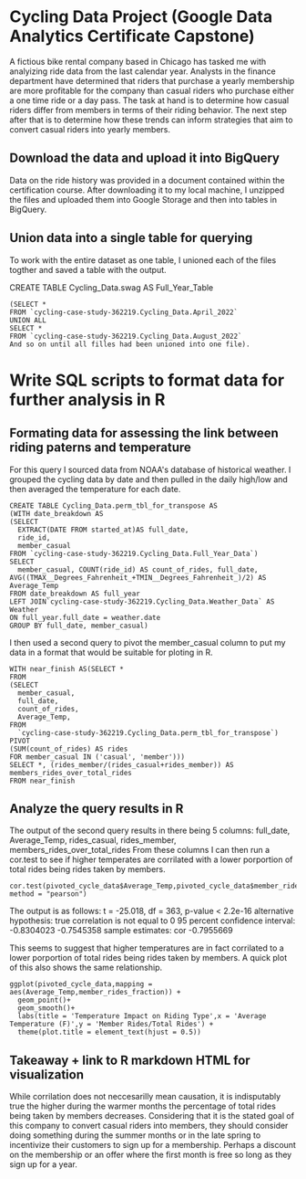 # Cycling Data Project (Google Data Analytics Certificate Capstone)

A fictious bike rental company based in Chicago has tasked me with analyizing ride data from the last calendar year. Analysts in the finance department have determined that riders that purchase a yearly membership are more profitable for the company than casual riders who purchase either a one time ride or a day pass. The task at hand is to determine how casual riders differ from members in terms of their riding behavior. The next step after that is to determine how these trends can inform strategies that aim to convert casual riders into yearly members.

## Download the data and upload it into BigQuery

Data on the ride history was provided in a document contained within the certification course. After downloading it to my local machine, I unzipped the files and uploaded them into Google Storage and then into tables in BigQuery.

## Union data into a single table for querying

To work with the entire dataset as one table, I unioned each of the files togther and saved a table with the output.

CREATE TABLE Cycling_Data.swag AS Full_Year_Table
```
(SELECT *
FROM `cycling-case-study-362219.Cycling_Data.April_2022`
UNION ALL
SELECT *
FROM `cycling-case-study-362219.Cycling_Data.August_2022`
And so on until all filles had been unioned into one file).
```
# Write SQL scripts to format data for further analysis in R

## Formating data for assessing the link between riding paterns and temperature 

For this query I sourced data from NOAA's database of historical weather. I grouped the cycling data by date and then pulled in the daily high/low and then averaged the temperature for each date. 

```
CREATE TABLE Cycling_Data.perm_tbl_for_transpose AS 
(WITH date_breakdown AS 
(SELECT 
  EXTRACT(DATE FROM started_at)AS full_date,
  ride_id,
  member_casual
FROM `cycling-case-study-362219.Cycling_Data.Full_Year_Data`)
SELECT
  member_casual, COUNT(ride_id) AS count_of_rides, full_date, AVG((TMAX__Degrees_Fahrenheit_+TMIN__Degrees_Fahrenheit_)/2) AS Average_Temp
FROM date_breakdown AS full_year
LEFT JOIN`cycling-case-study-362219.Cycling_Data.Weather_Data` AS Weather
ON full_year.full_date = weather.date
GROUP BY full_date, member_casual)
```
I then used a second query to pivot the member_casual column to put my data in a format that would be suitable for ploting in R.

```
WITH near_finish AS(SELECT *
FROM 
(SELECT
  member_casual,
  full_date,
  count_of_rides,
  Average_Temp,
FROM
  `cycling-case-study-362219.Cycling_Data.perm_tbl_for_transpose`)
PIVOT
(SUM(count_of_rides) AS rides
FOR member_casual IN ('casual', 'member')))
SELECT *, (rides_member/(rides_casual+rides_member)) AS members_rides_over_total_rides
FROM near_finish
```

## Analyze the query results in R

The output of the second query results in there being 5 columns: full_date,	Average_Temp,	rides_casual,	rides_member,	members_rides_over_total_rides
From these columns I can then run a cor.test to see if higher temperates are corrilated with a lower porportion of total rides being rides taken by members.

```
cor.test(pivoted_cycle_data$Average_Temp,pivoted_cycle_data$member_rides_fraction, method = "pearson")
```
The output is as follows: 
t = -25.018, df = 363, p-value < 2.2e-16
alternative hypothesis: true correlation is not equal to 0
95 percent confidence interval:
 -0.8304023 -0.7545358
sample estimates:
       cor 
-0.7955669

This seems to suggest that higher temperatures are in fact corrilated to a lower porportion of total rides being rides taken by members.
A quick plot of this also shows the same relationship.
```
ggplot(pivoted_cycle_data,mapping = aes(Average_Temp,member_rides_fraction)) +
  geom_point()+
  geom_smooth()+
  labs(title = 'Temperature Impact on Riding Type',x = 'Average Temperature (F)',y = 'Member Rides/Total Rides') +
  theme(plot.title = element_text(hjust = 0.5))  
```
## Takeaway + link to R markdown HTML for visualization

While corrilation does not neccesarilly mean causation, it is indisputably true the higher during the warmer months the percentage of total rides being taken by members decreases. Considering that it is the stated goal of this company to convert casual riders into members, they should consider doing something during the summer months or in the late spring to incentivize their customers to sign up for a membership. Perhaps a discount on the membership or an offer where the first month is free so long as they sign up for a year. 


  
